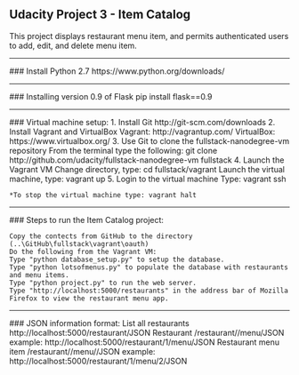## Udacity Project 3 - Item Catalog

This project displays restaurant menu item, and permits authenticated users
to add, edit, and delete menu item.

<hr>
### Install Python 2.7
	https://www.python.org/downloads/

<hr>
### Installing version 0.9 of Flask 
	pip install flask==0.9

<hr>
### Virtual machine setup:
	1. Install Git
		http://git-scm.com/downloads	
	2. Install Vagrant and VirtualBox
		Vagrant:    http://vagrantup.com/
		VirtualBox: https://www.virtualbox.org/
	3. Use Git to clone the fullstack-nanodegree-vm repository
		From the terminal type the following:
		git clone http://github.com/udacity/fullstack-nanodegree-vm fullstack
	4. Launch the Vagrant VM
		Change directory, type: cd fullstack/vagrant
		Launch the virtual machine, type: vagrant up 
	5. Login to the virtual machine
		Type: vagrant ssh 

	*To stop the virtual machine type: vagrant halt
<hr>
### Steps to run the Item Catalog project:

	Copy the contects from GitHub to the directory (..\GitHub\fullstack\vagrant\oauth)
	Do the following from the Vagrant VM:
	Type "python database_setup.py" to setup the database.
	Type "python lotsofmenus.py" to populate the database with restaurants and menu items. 
	Type "python project.py" to run the web server. 
	Type "http://localhost:5000/restaurants" in the address bar of Mozilla Firefox to view the restaurant menu app.  

<hr>
### JSON information format:
	List all restaurants
		http://localhost:5000/restaurant/JSON
	Restaurant
		/restaurant/<int:restaurant_id>/menu/JSON  
		example: http://localhost:5000/restaurant/1/menu/JSON
	Restaurant menu item
		/restaurant/<int:restaurant_id>/menu/<int:menu_id>/JSON 
		example: http://localhost:5000/restaurant/1/menu/2/JSON

	